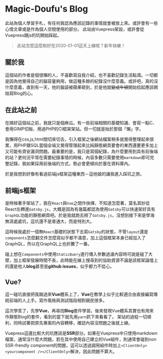# Magic-Doufu's Blog

此站為個人學習手札，有任何我認為應該記錄的事情就會被放上來。或許會有一些心情文章或是作為個人空間使用的部分。
此站由Vuepress架設，或許會從Vuepress跟js的坑開始踩起。

> 此站怎麼這麼剛好在2020-01-01這天上線呢？新年快樂！

## 關於我

這個站的作者是個很懶的人，不喜歡寫自我介紹，也不喜歡記錄生活點滴。一切都是因為他覺得自己的腦容量夠用，做這種多餘的紀錄沒什麼意義。或許吧，真的沒什麼意義，直到有一天，他的腦袋被蘋果砸到，於是他就~~變成牛頓~~開始拾起應該開始寫Blog的心。

## 在此站之前

在搞好這個站之前，我就只是個麻瓜。有一些前端相關的基礎知識、會寫一點C、會用GIMP切板、用過PHP的CI框架架站。但一切就是始於那個「懶」字。

我懶得在css,js,html間切來切去，引入框架之後網站檔案稍多就覺得整理起來很累，用PHP跟SQL當個全端又覺得管理起來比純靜態網頁要會的東西還要更多加上又可能有資安漏洞問題。最重要的是，我只是寫個紀錄，為什麼要用到具有前後端的站？更何況平常在需要紀錄事情的時候，內容多數只需要使用`markdown`即可完整記錄，我如果採用前後端的方式，勢必會更傾向於塞在資料庫內。

於是我想到好像有看過前端js框架這種東西－這他娘的讓我進入踩坑之旅。

## 前端js框架
是時候著手架站了，我在`React`與`Vue`之間作抉擇，不知道怎麼著，莫名其妙從React左轉進`Gatsby.js`，大概是因為有幾篇都認為使用`Gatsby`可以快速架好具有`GraphQL`功能的靜態網頁吧。於是我就跑去撈了`Gatsby.js`，沒想到接下來是學海無涯處處坑，這坑還不是普通大，而是特別大。

這時候我處於一個無`React`基礎的狀態下去寫`Gatsby`的狀態，不管`layout`還是`components`怎麼翻文件怎麼寫似乎都不滿意，加上這個框架本身已經加入了GraphQL，所以在GraphQL上也折騰了一番。

碰上想在`Components`中使用`StaticQuery`進行傳入參數過濾內容時可說是碰了大壁，加上框架發展時間不長，此時能在線上搜尋到的協助資源不論是該框架論壇上的還是他人**blog**甚至是**github issues**，似乎都力不從心。

## Vue?
這一碰坑直接把我踹過來**Vue**體系上了，**Vue**在教學上似乎比較適合由直接編寫傳統前端的人上手。寫作風格與測試階段相對親民很多。

這次學乖了，先學**Vue**，再尋找**Blog**套件學習。後來發現Vue體系其實也有用來作靜態Blog的套件，看到的當下就先用`yarn`抓下來看看了。
架站的過程一切順利，同時試著把原先專案的內容轉移，確認內容沒問題之後就上線。

Vuepress這邊比較大的坑應該是**SSR**部分。如果在Vuepress中只使用markdown檔案，通常沒什麼大問題。若在其中使用自己建立的Vue組件，則通常會碰到non SSR-frendly component的問題，這可以透過調用組件時加上`<ClientOnly><yourcomponent /></ClientOnly>`解決，因此問題不算大。
